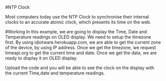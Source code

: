 #NTP Clock

Most computers today use the NTP Clock to synchronise their internal clocks to an accurate atomic clock, 
which presents its time on the web.

#Working
In this example, we are going to display the Time, Date and Temperature readings on OLED display.
We need to setup the timezone first. 
By using idiotware.herokuapp.com, we are able to get the current zone  of the device, by using IP address. 
Once we get the timezone, we request timeapi.org to get the current time and date.
Once we get the data, we are ready to display it on OLED display.


Upload the code and you will be able to see the clock on the display with the current Time,date and temperature readings.


